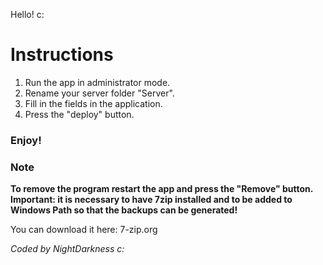 Hello! c:

# Instructions

1) Run the app in administrator mode.
2) Rename your server folder "Server".
3) Fill in the fields in the application.
4) Press the "deploy" button.
### Enjoy!

### Note
**To remove the program restart the app and press the "Remove" button.**
**Important: it is necessary to have 7zip installed and to be added to Windows Path so that the backups can be generated!**

You can download it here: 7-zip.org

_Coded by NightDarkness c:_
